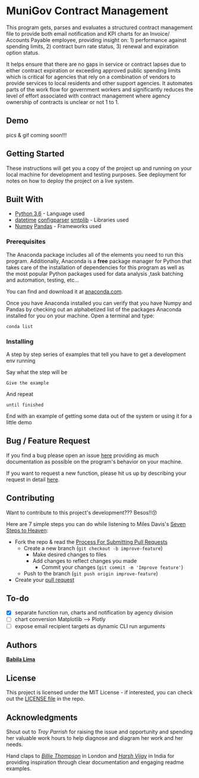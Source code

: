 # MuniGov Contract Management

This program gets, parses and evaluates a structured contract management file to provide both email notification and KPI charts for an Invoice/ Accounts Payable employee, providing insight on: 1) performance against spending limits, 2) contract burn rate status, 3) renewal and expiration option status.   

It helps ensure that there are no gaps in service or contract lapses due to either contract expiration or exceeding approved public spending limits which is critical for agencies that rely on a combination of vendors to provide services to local residents and other support agencies. It automates parts of the work flow for government workers and significantly reduces the level of effort associated with contract management where agency ownership of contracts is unclear or not 1 to 1.  

## Demo

pics & gif coming soon!!!

## Getting Started

These instructions will get you a copy of the project up and running on your local machine for development and testing purposes. See deployment for notes on how to deploy the project on a live system.


## Built With

* [Python 3.6](https://docs.python.org/3/) - Language used
* [datetime](https://docs.python.org/3/library/datetime.html)
[configparser](https://docs.python.org/3/library/configparser.html) [smtplib](https://docs.python.org/3/library/smtplib.html) - Libraries used
* [Numpy](https://docs.scipy.org/doc/numpy/reference/index.html) [Pandas](https://pandas.pydata.org/) - Frameworks used



### Prerequisites

The Anaconda package includes all of the elements you need to run this program. Additionally, Anaconda is a **free** package manager for Python that takes care of the installation of dependencies for this program as well as the most popular Python packages used for data analysis ,task batching and automation, testing, etc...  

You can find and download it at [anaconda.com](https://www.anaconda.com/what-is-anaconda/).

Once you have Anaconda installed you can verify that you have  Numpy and Pandas by checking out an alphabetized list of the packages Anaconda installed for you on your machine.   Open a terminal and type:
```
conda list
```

### Installing

A step by step series of examples that tell you have to get a development env running

Say what the step will be


```
Give the example
```

And repeat

```
until finished
```

End with an example of getting some data out of the system or using it for a little demo

## Bug / Feature Request

If you find a bug please open an issue [here](https://github.com/brl1906/ContractManager_DGS/issues) providing as much documentation as possible on the program's behavior on your machine.

If you want to request a new function, please hit us up by describing your request in detail [here](https://github.com/brl1906/ContractManager_DGS/issues).

## Contributing

Want to contribute to this project's development???        Besos!!:kissing_closed_eyes:

Here are 7  simple steps you can do while listening to Miles Davis's [Seven Steps to Heaven](https://www.youtube.com/watch?v=Hhfe1SUe2-A):
* Fork the repo & read the [Process For Submitting Pull Requests](https://gist.github.com/PurpleBooth/b24679402957c63ec426)
  * Create a new branch (```git checkout -b improve-feature```)
    * Make desired changes to files  
    * Add changes to reflect changes you made
      * Commit your changes (```git commit -m 'Improve feature'```)
  * Push to the branch (```git push origin improve-feature```)
* Create your [pull request](https://github.com/brl1906/ContractManager_DGS/pulls)

## To-do

- [x] separate function run, charts and notification by agency division
- [ ] chart conversion Matplotlib --> Plotly
- [ ] expose email recipient targets as dynamic CLI run arguments

## Authors

[**Babila Lima**](https://generalservices.baltimorecity.gov/business-process-improvement-office)


## License

This project is licensed under the MIT License - if interested, you can check out the [LICENSE file](https://github.com/brl1906/ContractManager_DGS/blob/master/LICENSE) in the repo.

## Acknowledgments

Shout out to *Troy Parrish* for raising the issue and opportunity and spending her valuable work hours to help diagnose and diagram her work and her needs.  

Hand claps to [*Billie Thompson*](https://gist.github.com/PurpleBooth/109311bb0361f32d87a2#file-readme-template-md) in London and [*Harsh Vijay*](https://github.com/iharsh234/WebApp) in India for providing inspiration through clear documentation and engaging readme examples.

